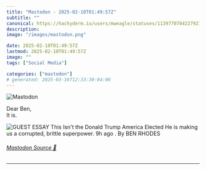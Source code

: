 ```yaml
---
title: "Mastodon - 2025-02-10T01:49:57Z"
subtitle: ""
canonical: https://hachyderm.io/users/mweagle/statuses/113977078422792197
description:
image: "/images/mastodon.png"

date: 2025-02-10T01:49:57Z
lastmod: 2025-02-10T01:49:57Z
image: ""
tags: ["Social Media"]

categories: ["mastodon"]
# generated: 2025-03-16T12:33:30-04:00
---
```

![Mastodon](/images/mastodon.png)

<p>Dear Ben,<br />It is.</p>

![GUEST ESSAY
This Isn't the Donald Trump America
Elected
He is making us a corrupted, brittle superpower.
9h ago . By BEN RHODES](3da648750f69a988.png)

###### [Mastodon Source 🐘](https://hachyderm.io/@mweagle/113977078422792197)

___

